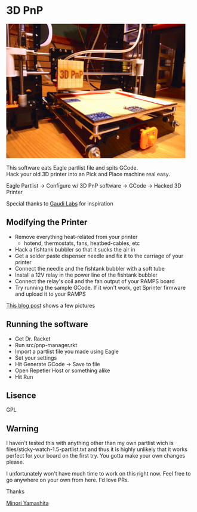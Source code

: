 3D PnP
======

<img src="resources/3dpnp.jpg" alt="hacked 3d printer" title="3D PnP" width="480" style="max-width:100%;" />

This software eats Eagle partlist file and spits GCode.  
Hack your old 3D printer into an Pick and Place machine real easy.

Eagle Partlist -> Configure w/ 3D PnP software -> GCode -> Hacked 3D Printer

Special thanks to [Gaudi Labs](http://www.gaudi.ch/GaudiLabs/?page_id=213) for inspiration 

Modifying the Printer
---------------------

+ Remove everything heat-related from your printer
  + hotend, thermostats, fans, heatbed-cables, etc
+ Hack a fishtank bubbler so that it sucks the air in
+ Get a solder paste dispenser needle and fix it to the carriage of your printer
+ Connect the needle and the fishtank bubbler with a soft tube
+ Install a 12V relay in the power line of the fishtank bubbler
+ Connect the relay's coil and the fan output of your RAMPS board
+ Try running the sample GCode. If it won't work, get Sprinter firmware and upload it to your RAMPS

[This blog post](http://mechanic.pilotz.jp/2017/07/diy-pnp-progress-report/) shows a few pictures

Running the software
---------------------

+ Get Dr. Racket
+ Run src/pnp-manager.rkt
+ Import a partlist file you made using Eagle
+ Set your settings
+ Hit Generate GCode -> Save to file
+ Open Repetier Host or something alike
+ Hit Run

Lisence
-------

GPL

Warning
-------

I haven't tested this with anything other than my own partlist wich is files/sticky-watch-1.5-partlist.txt and thus it is highly unlikely that it works perfect for your board on the first try.  You gotta make your own changes please.

I unfortunately won't have much time to work on this right now.  Feel free to go anywhere on your own from here.  I'd love PRs.

Thanks

[Minori Yamashita](https://ympbyc.github.io/)
